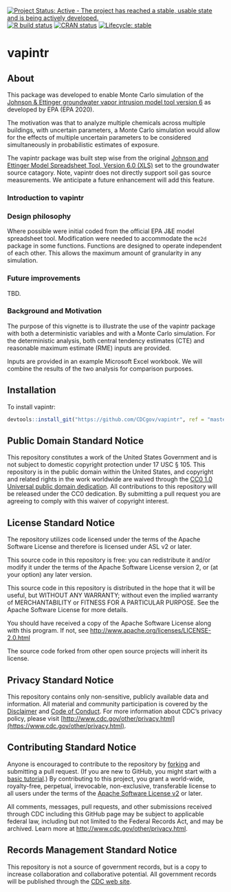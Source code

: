 
<!-- badges: start -->

[![Project Status: Active - The project has reached a stable, usable
state and is being actively
developed.](https://www.repostatus.org/badges/latest/active.svg)](https://www.repostatus.org/#active)
[![R build
status](https://github.com/CDCgov/vapintr/workflows/R-CMD-check/badge.svg)](https://github.com/CDCgov/vapintr/actions?workflow=R-CMD-check)
[![CRAN
status](https://www.r-pkg.org/badges/version/sword)](https://CRAN.R-project.org/package=sword)
[![Lifecycle:
stable](https://lifecycle.r-lib.org/articles/figures/lifecycle-stable.svg)](https://lifecycle.r-lib.org/articles/stages.html#stable)
<!-- badges: end -->

<!-- [![Travis-CI Build Status](https://travis-ci.org/cont-limno/LAGOSNE.svg?branch=master)](https://travis-ci.org/cont-limno/LAGOSNE) [![CRAN\_Status\_Badge](http://www.r-pkg.org/badges/version/LAGOSNE)](https://cran.r-project.org/package=LAGOSNE) [![CRAN RStudio mirror downloads](http://cranlogs.r-pkg.org/badges/LAGOSNE)](https://cran.r-project.org/package=LAGOSNE)
[![Codecov test coverage](https://codecov.io/gh/tidyverse/dplyr/branch/master/graph/badge.svg)](https://codecov.io/gh/tidyverse/dplyr?branch=master)-->

# vapintr

## About

This package was developed to enable Monte Carlo simulation of the
[Johnson & Ettinger groundwater vapor intrusion model tool version
6](https://www.epa.gov/vaporintrusion/epa-spreadsheet-modeling-subsurface-vapor-intrusion)
as developed by EPA (EPA 2020).

The motivation was that to analyze multiple chemicals across multiple
buildings, with uncertain parameters, a Monte Carlo simulation would
allow for the effects of multiple uncertain parameters to be considered
simultaneously in probabilistic estimates of exposure.

The vapintr package was built step wise from the original [Johnson and
Ettinger Model Spreadsheet Tool, Version 6.0
(XLS)](https://semspub.epa.gov/src/document/HQ/100000499) set to the
groundwater source catagory. Note, vapintr does not directly support
soil gas source measurements. We anticipate a future enhancement will
add this feature.

### Introduction to vapintr

### Design philosophy

Where possible were initial coded from the official EPA J&E model
spreadsheet tool. Modification were needed to accommodate the `mc2d`
package in some functions. Functions are designed to operate independent
of each other. This allows the maximum amount of granularity in any
simulation.

### Future improvements

TBD.

### Background and Motivation

The purpose of this vignette is to illustrate the use of the vapintr
package with both a deterministic variables and with a Monte Carlo
simulation. For the deterministic analysis, both central tendency
estimates (CTE) and reasonable maximum estimate (RME) inputs are
provided.

Inputs are provided in an example Microsoft Excel workbook. We will
combine the results of the two analysis for comparison purposes.

## Installation

To install vapintr:

``` r
devtools::install_git("https://github.com/CDCgov/vapintr", ref = "master", build_vignettes = TRUE, build_manual = TRUE)
```

## Public Domain Standard Notice

This repository constitutes a work of the United States Government and
is not subject to domestic copyright protection under 17 USC § 105. This
repository is in the public domain within the United States, and
copyright and related rights in the work worldwide are waived through
the [CC0 1.0 Universal public domain
dedication](https://creativecommons.org/publicdomain/zero/1.0/). All
contributions to this repository will be released under the CC0
dedication. By submitting a pull request you are agreeing to comply with
this waiver of copyright interest.

## License Standard Notice

The repository utilizes code licensed under the terms of the Apache
Software License and therefore is licensed under ASL v2 or later.

This source code in this repository is free: you can redistribute it
and/or modify it under the terms of the Apache Software License version
2, or (at your option) any later version.

This source code in this repository is distributed in the hope that it
will be useful, but WITHOUT ANY WARRANTY; without even the implied
warranty of MERCHANTABILITY or FITNESS FOR A PARTICULAR PURPOSE. See the
Apache Software License for more details.

You should have received a copy of the Apache Software License along
with this program. If not, see
<http://www.apache.org/licenses/LICENSE-2.0.html>

The source code forked from other open source projects will inherit its
license.

## Privacy Standard Notice

This repository contains only non-sensitive, publicly available data and
information. All material and community participation is covered by the
[Disclaimer](https://github.com/CDCgov/vapintr/blob/master/DISCLAIMER.md)
and [Code of
Conduct](https://github.com/CDCgov/vapintr/blob/master/code-of-conduct.md).
For more information about CDC’s privacy policy, please visit
[http://www.cdc.gov/other/privacy.html](https://www.cdc.gov/other/privacy.html).

## Contributing Standard Notice

Anyone is encouraged to contribute to the repository by
[forking](https://help.github.com/articles/fork-a-repo) and submitting a
pull request. (If you are new to GitHub, you might start with a [basic
tutorial](https://help.github.com/articles/set-up-git).) By contributing
to this project, you grant a world-wide, royalty-free, perpetual,
irrevocable, non-exclusive, transferable license to all users under the
terms of the [Apache Software License
v2](http://www.apache.org/licenses/LICENSE-2.0.html) or later.

All comments, messages, pull requests, and other submissions received
through CDC including this GitHub page may be subject to applicable
federal law, including but not limited to the Federal Records Act, and
may be archived. Learn more at <http://www.cdc.gov/other/privacy.html>.

## Records Management Standard Notice

This repository is not a source of government records, but is a copy to
increase collaboration and collaborative potential. All government
records will be published through the [CDC web
site](http://www.cdc.gov).
